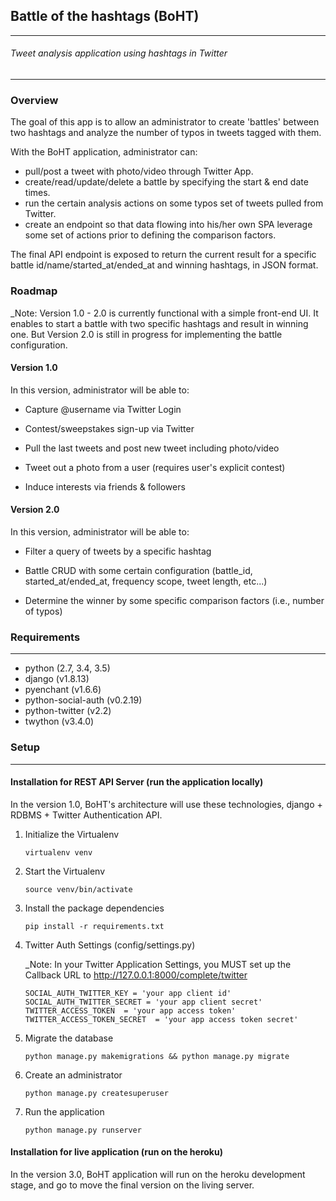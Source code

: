 ## Battle of the hashtags (BoHT)
***

###### Tweet analysis application using hashtags in Twitter 
----------------

### Overview 

The goal of this app is to allow an administrator to create 'battles' between two hashtags and analyze the number of typos in tweets tagged with them. 

With the BoHT application, administrator can: 

- pull/post a tweet with photo/video through Twitter App. 
- create/read/update/delete a battle by specifying the start & end date times. 
- run the certain analysis actions on some typos set of tweets pulled from Twitter. 
- create an endpoint so that data flowing into his/her own SPA leverage some set of actions prior to defining the comparison factors. 

The final API endpoint is exposed to return the current result for a specific battle id/name/started_at/ended_at and winning hashtags, in JSON format. 


### Roadmap 

_Note: Version 1.0 - 2.0 is currently functional with a simple front-end UI. 
It enables to start a battle with two specific hashtags and result in winning one.
But Version 2.0 is still in progress for implementing the battle configuration.

#### Version 1.0 

In this version, administrator will be able to: 

- Capture @username via Twitter Login

- Contest/sweepstakes sign-up via Twitter 

- Pull the last tweets and post new tweet including photo/video

- Tweet out a photo from a user (requires user's explicit contest) 

- Induce interests via friends & followers 

#### Version 2.0 

In this version, administrator will be able to: 

- Filter a query of tweets by a specific hashtag 

- Battle CRUD with some certain configuration (battle_id, started_at/ended_at, frequency scope, tweet length, etc...) 

- Determine the winner by some specific comparison factors (i.e., number of typos)


### Requirements 
----------------

- python (2.7, 3.4, 3.5) 
- django (v1.8.13) 
- pyenchant (v1.6.6)
- python-social-auth (v0.2.19)
- python-twitter (v2.2)
- twython (v3.4.0)


### Setup 
----------------

#### Installation for REST API Server (run the application locally) 

In the version 1.0, BoHT's architecture will use these technologies, django + RDBMS + Twitter Authentication API. 

1. Initialize the Virtualenv 

    ```virtualenv venv```
    
2. Start the Virtualenv 

    ```source venv/bin/activate```
    
3. Install the package dependencies 

    ```pip install -r requirements.txt```
    
4. Twitter Auth Settings (config/settings.py) 

    _Note: In your Twitter Application Settings, you MUST set up the Callback URL to http://127.0.0.1:8000/complete/twitter 
    
    ```SOCIAL_AUTH_TWITTER_KEY = 'your app client id'```    
    ```SOCIAL_AUTH_TWITTER_SECRET = 'your app client secret'```    
    ```TWITTER_ACCESS_TOKEN  = 'your app access token'```     
    ```TWITTER_ACCESS_TOKEN_SECRET  = 'your app access token secret'```
    
5. Migrate the database 

    ```python manage.py makemigrations && python manage.py migrate```
    
6. Create an administrator 

    ```python manage.py createsuperuser```
    
7. Run the application 

    ```python manage.py runserver```

#### Installation for live application (run on the heroku) 

In the version 3.0, BoHT application will run on the heroku development stage, and go to move the final version on the living server. 



